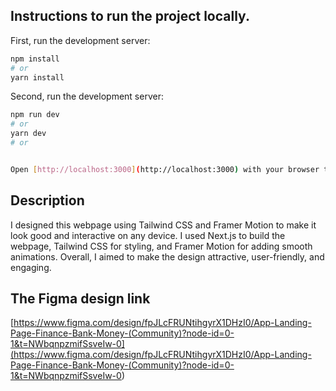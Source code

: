 ## Instructions to run the project locally.

First, run the development server:

```bash
npm install
# or
yarn install

```

Second, run the development server:

```bash
npm run dev
# or
yarn dev
# or


Open [http://localhost:3000](http://localhost:3000) with your browser to see the result.
```

## Description

I designed this webpage using Tailwind CSS and Framer Motion to make it look good and interactive on any device. I used Next.js to build the webpage, Tailwind CSS for styling, and Framer Motion for adding smooth animations. Overall, I aimed to make the design attractive, user-friendly, and engaging.

## The Figma design link

[https://www.figma.com/design/fpJLcFRUNtihgyrX1DHzI0/App-Landing-Page-Finance-Bank-Money-(Community)?node-id=0-1&t=NWbqnpzmifSsveIw-0](<https://www.figma.com/design/fpJLcFRUNtihgyrX1DHzI0/App-Landing-Page-Finance-Bank-Money-(Community)?node-id=0-1&t=NWbqnpzmifSsveIw-0>)
